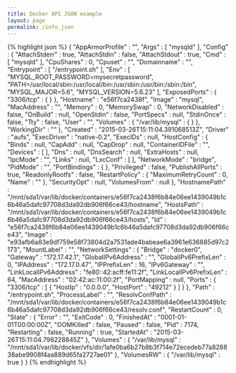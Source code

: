 ```yaml
---
title: Docker API JSON example
layout: page
permalink: /info_json
---
```

{% highlight json %}
{
  "AppArmorProfile" : "",
  "Args" : [ "mysqld" ],
  "Config" : {
    "AttachStderr" : true,
    "AttachStdin" : false,
    "AttachStdout" : true,
    "Cmd" : [ "mysqld" ],
    "CpuShares" : 0,
    "Cpuset" : "",
    "Domainname" : "",
    "Entrypoint" : [ "/entrypoint.sh" ],
    "Env" : [ "MYSQL_ROOT_PASSWORD=mysecretpassword", "PATH=/usr/local/sbin:/usr/local/bin:/usr/sbin:/usr/bin:/sbin:/bin", "MYSQL_MAJOR=5.6", "MYSQL_VERSION=5.6.23" ],
    "ExposedPorts" : {
      "3306/tcp" : { }
    },
    "Hostname" : "e56f7ca2438f",
    "Image" : "mysql",
    "MacAddress" : "",
    "Memory" : 0,
    "MemorySwap" : 0,
    "NetworkDisabled" : false,
    "OnBuild" : null,
    "OpenStdin" : false,
    "PortSpecs" : null,
    "StdinOnce" : false,
    "Tty" : false,
    "User" : "",
    "Volumes" : {
      "/var/lib/mysql" : { }
    },
    "WorkingDir" : ""
  },
  "Created" : "2015-03-26T15:11:04.391068513Z",
  "Driver" : "aufs",
  "ExecDriver" : "native-0.2",
  "ExecIDs" : null,
  "HostConfig" : {
    "Binds" : null,
    "CapAdd" : null,
    "CapDrop" : null,
    "ContainerIDFile" : "",
    "Devices" : [ ],
    "Dns" : null,
    "DnsSearch" : null,
    "ExtraHosts" : null,
    "IpcMode" : "",
    "Links" : null,
    "LxcConf" : [ ],
    "NetworkMode" : "bridge",
    "PidMode" : "",
    "PortBindings" : { },
    "Privileged" : false,
    "PublishAllPorts" : true,
    "ReadonlyRootfs" : false,
    "RestartPolicy" : {
      "MaximumRetryCount" : 0,
      "Name" : ""
    },
    "SecurityOpt" : null,
    "VolumesFrom" : null
  },
  "HostnamePath" : "/mnt/sda1/var/lib/docker/containers/e56f7ca2438f6b84e06ee1439049b1c6b46a5dafc97708d3da92db906f66ce43/hostname",
  "HostsPath" : "/mnt/sda1/var/lib/docker/containers/e56f7ca2438f6b84e06ee1439049b1c6b46a5dafc97708d3da92db906f66ce43/hosts",
  "Id" : "e56f7ca2438f6b84e06ee1439049b1c6b46a5dafc97708d3da92db906f66ce43",
  "Image" : "e93afb6a83e9df759e58f73804d2a7531ade4babeae6a3961e636885d97c2173",
  "MountLabel" : "",
  "NetworkSettings" : {
    "Bridge" : "docker0",
    "Gateway" : "172.17.42.1",
    "GlobalIPv6Address" : "",
    "GlobalIPv6PrefixLen" : 0,
    "IPAddress" : "172.17.0.47",
    "IPPrefixLen" : 16,
    "IPv6Gateway" : "",
    "LinkLocalIPv6Address" : "fe80::42:acff:fe11:2f",
    "LinkLocalIPv6PrefixLen" : 64,
    "MacAddress" : "02:42:ac:11:00:2f",
    "PortMapping" : null,
    "Ports" : {
      "3306/tcp" : [ {
        "HostIp" : "0.0.0.0",
        "HostPort" : "49212"
      } ]
    }
  },
  "Path" : "/entrypoint.sh",
  "ProcessLabel" : "",
  "ResolvConfPath" : "/mnt/sda1/var/lib/docker/containers/e56f7ca2438f6b84e06ee1439049b1c6b46a5dafc97708d3da92db906f66ce43/resolv.conf",
  "RestartCount" : 0,
  "State" : {
    "Error" : "",
    "ExitCode" : 0,
    "FinishedAt" : "0001-01-01T00:00:00Z",
    "OOMKilled" : false,
    "Paused" : false,
    "Pid" : 7174,
    "Restarting" : false,
    "Running" : true,
    "StartedAt" : "2015-03-26T15:11:04.798228845Z"
  },
  "Volumes" : {
    "/var/lib/mysql" : "/mnt/sda1/var/lib/docker/vfs/dir/1afe0ba6b27b8b3f714e72ecedeb77a828838abe9908f4aa889d65fa2727ae01"
  },
  "VolumesRW" : {
    "/var/lib/mysql" : true
  }
}
{% endhighlight %}